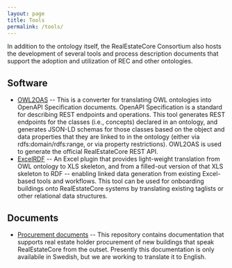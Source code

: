 ```yaml
---
layout: page
title: Tools
permalink: /tools/
---
```


In addition to the ontology itself, the RealEstateCore Consortium also hosts the development of several tools and process description documents that support the adoption and utilization of REC and other ontologies.

## Software

* [OWL2OAS](/owl2oas/) -- This is a converter for translating 
OWL ontologies into OpenAPI Specification documents. 
OpenAPI Specification is a standard for describing 
REST endpoints and operations. This tool generates 
REST endpoints for the classes (i.e., concepts) 
declared in an ontology, and generates JSON-LD 
schemas for those classes based on the object and 
data properties that they are linked to in the 
ontology (either via rdfs:domain/rdfs:range, or 
via property restrictions). OWL2OAS is used to 
generate the official RealEstateCore REST API. 
* [ExcelRDF](/ExcelRDF/) -- An Excel plugin that provides light-weight 
translation from OWL ontology to XLS skeleton, and 
from a filled-out version of that XLS skeleton to RDF -- 
enabling linked data generation from existing Excel-based 
tools and workflows. This tool can be used for onboarding 
buildings onto RealEstateCore systems by translating 
existing taglists or other relational data structures.

## Documents

* [Procurement documents](https://github.com/RealEstateCore/ProcurementDocuments/) -- 
This repository contains documentation that supports real estate holder 
procurement of new buildings that speak RealEstateCore from the outset. 
Presently this documentation is only availabile in Swedish, but we are 
working to translate it to English.